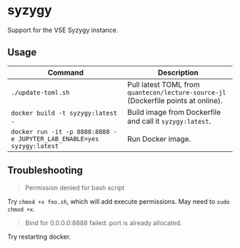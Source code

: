 # syzygy
Support for the VSE Syzygy instance. 

## Usage

Command      | Description
-------------|------------
`./update-toml.sh`   | Pull latest TOML from `quantecon/lecture-source-jl` (Dockerfile points at online).
`docker build -t syzygy:latest .` | Build image from Dockerfile and call it `syzygy:latest`. 
`docker run -it -p 8888:8888 -e JUPYTER_LAB_ENABLE=yes syzygy:latest` | Run Docker image.

## Troubleshooting 

> Permission denied for bash script

Try `chmod +x foo.sh`, which will add execute permissions. May need to `sudo chmod +x`. 

> Bind for 0.0.0.0:8888 failed: port is already allocated.

Try restarting docker. 